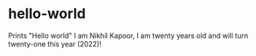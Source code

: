 # hello-world
Prints "Hello world" 
I am Nikhil Kapoor, I am twenty years old and will turn twenty-one this year (2022)!
